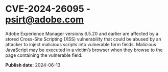 # CVE-2024-26095 - psirt@adobe.com

Adobe Experience Manager versions 6.5.20 and earlier are affected by a stored Cross-Site Scripting (XSS) vulnerability that could be abused by an attacker to inject malicious scripts into vulnerable form fields. Malicious JavaScript may be executed in a victim’s browser when they browse to the page containing the vulnerable field.

**Publish date:** 2024-06-13

